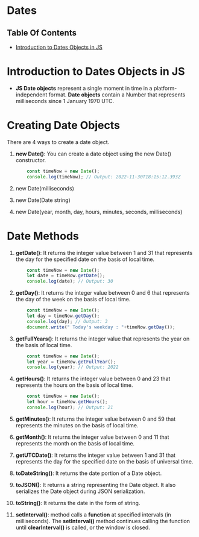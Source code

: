 # Dates

## Table Of Contents
- [Introduction to Dates Objects in JS](#Introduction-to-Dates-Objects-in-JS)

# Introduction to Dates Objects in JS
* __JS Date objects__ represent a single moment in time in a platform-independent format. __Date objects__ contain a Number that represents milliseconds since 1 January 1970 UTC.

# Creating Date Objects
There are 4 ways to create a date object.
1. __new Date()__: You can create a date object using the new Date() constructor.

    ```js
        const timeNow = new Date();
        console.log(timeNow); // Output: 2022-11-30T18:15:12.393Z
    ```
2. new Date(milliseconds)
3. new Date(Date string)
4. new Date(year, month, day, hours, minutes, seconds, milliseconds)

# Date Methods
1. __getDate()__: It returns the integer value between 1 and 31 that represents the day for the specified date on the basis of local time.

    ```js
        const timeNow = new Date();
        let date = timeNow.getDate();
        console.log(date); // Output: 30
    ```

2. __getDay()__: It returns the integer value between 0 and 6 that represents the day of the week on the basis of local time.

    ```js
        const timeNow = new Date();
        let day = timeNow.getDay();
        console.log(day); // Output: 3
        document.write(" Today's weekday : "+timeNow.getDay());
    ```

3. __getFullYears()__: It returns the integer value that represents the year on the basis of local time.

    ```js
        const timeNow = new Date();
        let year = timeNow.getFullYear();
        console.log(year); // Output: 2022
    ```

4. __getHours()__: It returns the integer value between 0 and 23 that represents the hours on the basis of local time.

    ```js
        const timeNow = new Date();
        let hour = timeNow.getHours();
        console.log(hour); // Output: 21
    ```

5. __getMinutes()__: It returns the integer value between 0 and 59 that represents the minutes on the basis of local time.
6. __getMonth()__: It returns the integer value between 0 and 11 that represents the month on the basis of local time.
7. __getUTCDate()__: It returns the integer value between 1 and 31 that represents the day for the specified date on the basis of universal time.
8. __toDateString()__: It returns the date portion of a Date object.
9. __toJSON()__: It returns a string representing the Date object. It also serializes the Date object during JSON serialization.
10. __toString()__: It returns the date in the form of string.

11. __setInterval()__: method calls a __function__ at specified intervals (in milliseconds). The __setInterval()__ method continues calling the function until __clearInterval()__ is called, or the window is closed.